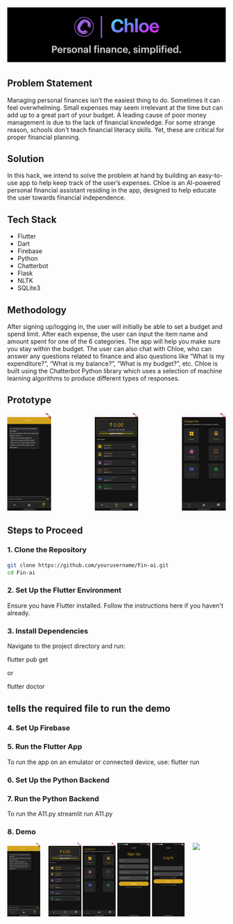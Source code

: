 <h1 align="center">
<img src="assets/header.png"/>
</h1>

## Problem Statement
Managing personal finances isn’t the easiest thing to do. Sometimes it can feel overwhelming. Small expenses may seem irrelevant at the time but can add up to a great part of your budget. A leading cause of poor money management is due to the lack of financial knowledge. For some strange reason, schools don't teach financial literacy skills. Yet, these are critical for proper financial planning.

## Solution
In this hack, we intend to solve the problem at hand by building an easy-to-use app to help keep track of the user’s expenses. Chloe is an AI-powered personal financial assistant residing in the app, designed to help educate the user towards financial independence.

## Tech Stack
- Flutter
- Dart
- Firebase
- Python
- Chatterbot
- Flask
- NLTK
- SQLite3

## Methodology
After signing up/logging in, the user will initially be able to set a budget and spend limit. After each expense, the user can input the item name and amount spent for one of the 6 categories. The app will help you make sure you stay within the budget. The user can also chat with Chloe, who can answer any questions related to finance and also questions like “What is my expenditure?”, “What is my balance?”, “What is my budget?”, etc. Chloe is built using the Chatterbot Python library which uses a selection of machine learning algorithms to produce different types of responses.

## Prototype
<div align="center">
  <img align="left" width=20% src="assets/screen1.jpg"/>
  <img width=20% src="assets/screen2.jpg"/>
  <img align="right" width=20% src="assets/screen3.jpg"/>
</div>

## Steps to Proceed

### 1. Clone the Repository
```sh
git clone https://github.com/yourusername/Fin-ai.git
cd Fin-ai
```
### 2. Set Up the Flutter Environment

Ensure you have Flutter installed. Follow the instructions here if you haven't already.

### 3. Install Dependencies
Navigate to the project directory and run:

flutter pub get

or

flutter doctor 
## tells the required file to run the demo

### 4. Set Up Firebase

### 5. Run the Flutter App
To run the app on an emulator or connected device, use:
flutter run

### 6. Set Up the Python Backend

### 7. Run the Python Backend
To run the A11.py
streamlit run A11.py

### 8. Demo
<div align="center">
  <img align="left" width="15%" src="assets/screen1.jpg"/>
  <img width="15%" src="assets/screen2.jpg"/>
  <img width="15%" src="assets/screen3.jpg"/>
  <img width="15%" src="assets/screen4.jpg"/>
  <img width="15%" src="assets/screen5.jpg"/>
  <img align="right" width="15%" src="assets/screen6.jpg"/>
</div>


